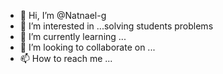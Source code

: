 - 👋 Hi, I’m @Natnael-g
- 👀 I’m interested in ...solving students problems
- 🌱 I’m currently learning ...
- 💞️ I’m looking to collaborate on ...
- 📫 How to reach me ...

<!---
Natnael-g/Natnael-g is a ✨ special ✨ repository because its `README.md` (this file) appears on your GitHub profile.
You can click the Preview link to take a look at your changes.
--->
